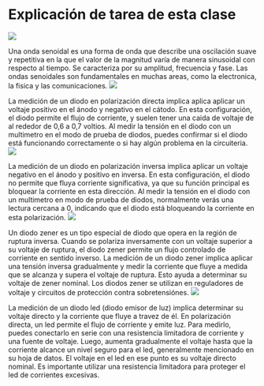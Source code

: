 <h1>Explicación de tarea de esta clase</h1> 

<img src= https://profecantone.github.io/uno/sine-animation.gif>
<p class="texto">
  Una onda senoidal es una forma de onda que describe una oscilación suave y repetitiva en la que el valor de la magnitud varía de manera sinusoidal con respecto al tiempo. Se caracteriza por su amplitud, frecuencia y fase. Las ondas senoidales son fundamentales en muchas areas, como la electronica, la fisica y las comunicaciones.
<img src= https://profecantone.github.io/uno/diodo-directa.gif>
<p class="texto">
  La medición de un diodo en polarización directa implica aplica aplicar un voltaje positivo en el ánodo y negativo en el cátodo. En esta configuración, el diodo permite el flujo de corriente, y suelen tener una caida de voltaje de al rededor de 0,6 a 0,7 voltios. Al medir la tensión en el diodo con un multimetro en el modo de prueba de diodos, puedes confirmar si el diodo está funcionando correctamente o si hay algún problema en la circuiteria.
<img src= https://profecantone.github.io/uno/diodo-inversa.gif>
  <p class="texto">
    La medición de un diodo en polarización inversa implica aplicar un voltaje negativo en el ánodo y positivo en inversa. En esta configuración, el diodo no permite que fluya corriente significativa, ya que su función principal es bloquear la corriente en esta dirección. Al medir la tensión en el diodo con un multimetro en modo de prueba de diodos, normalmente verás una lectura cercana a 0, indicando que el diodo está bloqueando la corriente en esta polarización.
<img src= https://profecantone.github.io/uno/diodo-zener.gif>
    <p class="texto">
      Un diodo zener es un tipo especial de diodo que opera en la región de ruptura inversa. Cuando se polariza inversamente con un voltaje superior a su voltaje de ruptura, el diodo zener permite un flujo controlado de corriente en sentido inverso. La medición de un diodo zener implica aplicar una tensión inversa gradualmente y medir la corriente que fluye a medida que se alcanza y supera el voltaje de ruptura. Esto ayuda a determinar su voltaje de zener nominal. Los diodos zener se utilizan en reguladores de voltaje y circuitos de protección contra sobretensiónes.

      
<img src= https://profecantone.github.io/uno/medicion-led.gif>
<p class="texto">
La medición de un diodo led (diodo emisor de luz) implica determinar su voltaje directo y la corriente que fluye a travez de él. En polarización directa, un led permite el flujo de corriente y emite luz. Para medirlo, puedes conectarlo en serie con una resistencia limitadora de corriente y una fuente de voltaje. Luego, aumenta gradualmente el voltaje hasta que la corriente alcance un nivel seguro para el led, generalmente mencionado en su hoja de datos. El voltaje en el led en ese punto es su voltaje directo nominal. Es importante utilizar una resistencia limitadora para proteger el led de corrientes excesivas.
